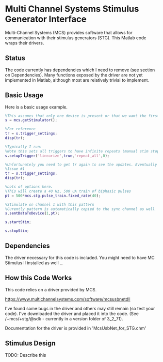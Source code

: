 # Multi Channel Systems Stimulus Generator Interface

Multi-Channel Systems (MCS) provides software that allows for communication with their stimulus generators (STG). This Matlab code wraps their drivers.

## Status

The code currently has dependencies which I need to remove (see section on Dependencies). Many functions exposed by the driver are not yet implemented in Matlab, although most are relatively trivial to implement.

## Basic Usage

Here is a basic usage example.
```matlab
%This assumes that only one device is present or that we want the first one.
s = mcs.getStimulator();

%For reference
tr = s.trigger_settings;
disp(tr);

%Typically I run:
%Note this sets all triggers to have infinite repeats (manual stim stopping)
s.setupTrigger('linearize',true,'repeat_all',0);

%Unfortunately you need to get tr again to see the updates. Eventually I'll link everything ...
%Issue #1
tr = s.trigger_settings;
disp(tr);

%Lots of options here.
%This will create a 40 Hz, 500 uA train of biphasic pulses
pt = 500*mcs.stg.pulse_train.fixed_rate(40);

%Stimulate on channel 1 with this pattern
%Curently pattern is automatically copied to the sync channel as well
s.sentDataToDevice(1,pt);

s.startStim;

s.stopStim;
```

## Dependencies

The driver necessary for this code is included. You might need to have MC Stimulus II installed as well ...

## How this Code Works

This code relies on a driver provided by MCS.

https://www.multichannelsystems.com/software/mcsusbnetdll

I've found some bugs in the driver and others may still remain (so test your code). I've downloaded the driver and placed it into the code. (See /+mcs/+stg/@sdk - currently in a version folder of 3_2_71).

Documentation for the driver is provided in 'McsUsbNet_for_STG.chm'

## Stimulus Design

TODO: Describe this
